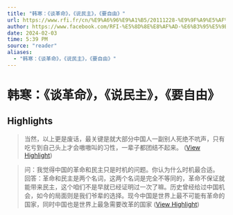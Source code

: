 ```yaml
---
title: "韩寒：《谈革命》，《说民主》，《要自由》"
url: https://www.rfi.fr/cn/%E9%A6%96%E9%A1%B5/20111228-%E9%9F%A9%E5%AF%92%EF%BC%9A%E3%80%8A%E8%B0%88%E9%9D%A9%E5%91%BD%E3%80%8B%EF%BC%8C%E3%80%8A%E8%AF%B4%E6%B0%91%E4%B8%BB%E3%80%8B%EF%BC%8C%E3%80%8A%E8%A6%81%E8%87%AA%E7%94%B1%E3%80%8B
author: https://www.facebook.com/RFI-%E5%8D%8E%E8%AF%AD-%E6%B3%95%E5%9B%BD%E5%9B%BD%E9%99%85%E5%B9%BF%E6%92%...
date: 2024-02-03
time: 5:39 PM
source: "reader"
aliases:
  - "韩寒：《谈革命》，《说民主》，《要自由》"
---
```

# 韩寒：《谈革命》，《说民主》，《要自由》

## Highlights
> 当然，以上更是废话，最关键是就大部分中国人一副别人死绝不吭声，只有吃亏到自己头上才会嗷嗷叫的习性，一辈子都团结不起来。 ([View Highlight](https://read.readwise.io/read/01hjk4zmkthhzbcgv2rngzh55t))

> 问：我觉得中国的革命和民主只是时机的问题。你认为什么时机最合适。
> 回答：革命和民主是两个名词，这两个名词是完全不等同的，革命不保证就能带来民主，这个咱们不是早就已经证明过一次了嘛。历史曾经给过中国机会，如今的局面则是我们爷辈的选择。现今中国是世界上最不可能有革命的国家，同时中国也是世界上最急需要改革的国家 ([View Highlight](https://read.readwise.io/read/01hjk526xvfsnjkzp1m9wan83c))

